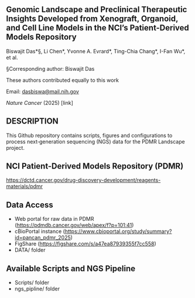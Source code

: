 ## Genomic Landscape and Preclinical Therapeutic Insights Developed from Xenograft, Organoid, and Cell Line Models in the NCI’s Patient-Derived Models Repository

Biswajit Das*§, Li Chen*, Yvonne A. Evrard*, Ting-Chia Chang*, I-Fan Wu*, et al.

§Corresponding author: Biswajit Das

These authors contributed equally to this work

Email: dasbiswa@mail.nih.gov

*Nature Cancer* (2025) [link]

## DESCRIPTION
This Github repository contains scripts, figures and configurations to process next‑generation sequencing (NGS) data for the PDMR Landscape project.

## NCI Patient-Derived Models Repository (PDMR)
https://dctd.cancer.gov/drug-discovery-development/reagents-materials/pdmr

## Data Access
- Web portal for raw data in PDMR (https://pdmdb.cancer.gov/web/apex/f?p=101:41)
- cBioPortal instance (https://www.cbioportal.org/study/summary?id=pancan_pdmr_2025)
- FigShare (https://figshare.com/s/a47ea87939355f7cc558)
- DATA/ folder

## Available Scripts and NGS Pipeline
- Scripts/ folder
- ngs_pipline/ folder
